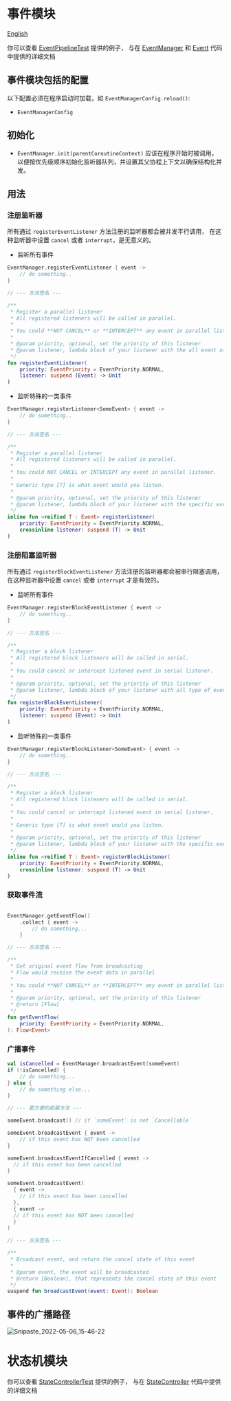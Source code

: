 # 事件模块

[English](README.md)

你可以查看 [EventPipelineTest](src/test/kotlin/org/sorapointa/event/EventPipelineTest.kt) 提供的例子，
与在 [EventManager](src/main/kotlin/org/sorapointa/event/EventManager.kt) 
和 [Event](src/main/kotlin/org/sorapointa/event/Event.kt) 代码中提供的详细文档

## 事件模块包括的配置

以下配置必须在程序启动时加载，如 `EventManagerConfig.reload()`:

- `EventManagerConfig`

## 初始化

- `EventManager.init(parentCoroutineContext)` 应该在程序开始时被调用，
以便按优先级顺序初始化监听器队列，并设置其父协程上下文以确保结构化并发。

## 用法

### 注册监听器

所有通过 `registerEventListener` 方法注册的监听器都会被并发平行调用，
在这种监听器中设置 `cancel` 或者 `interrupt`，是无意义的。

- 监听所有事件

```kotlin
EventManager.registerEventListener { event ->
    // do something..
}

// --- 方法签名 ---

/**
 * Register a parallel listener
 * All registered listeners will be called in parallel.
 *
 * You could **NOT CANCEL** or **INTERCEPT** any event in parallel listener.
 *
 * @param priority, optional, set the priority of this listener
 * @param listener, lambda block of your listener with the all event of parameter
 */
fun registerEventListener(
    priority: EventPriority = EventPriority.NORMAL,
    listener: suspend (Event) -> Unit
)
```

- 监听特殊的一类事件

```kotlin
EventManager.registerListener<SomeEvent> { event ->
    // do something..
}

// --- 方法签名 ---

/**
 * Register a parallel listener
 * All registered listeners will be called in parallel.
 *
 * You could NOT CANCEL or INTERCEPT any event in parallel listener.
 *
 * Generic type [T] is what event would you listen.
 *
 * @param priority, optional, set the priority of this listener
 * @param listener, lambda block of your listener with the specific event of parameter
 */
inline fun <reified T : Event> registerListener(
    priority: EventPriority = EventPriority.NORMAL,
    crossinline listener: suspend (T) -> Unit
)
```

### 注册阻塞监听器

所有通过 `registerBlockEventListener` 方法注册的监听器都会被串行阻塞调用，
在这种监听器中设置 `cancel` 或者 `interrupt` 才是有效的。

- 监听所有事件

```kotlin
EventManager.registerBlockEventListener { event ->
    // do something..
}

// --- 方法签名 ---

/**
 * Register a block listener
 * All registered block listeners will be called in serial.
 *
 * You could cancel or intercept listened event in serial listener.
 *
 * @param priority, optional, set the priority of this listener
 * @param listener, lambda block of your listener with all type of event of parameter
 */
fun registerBlockEventListener(
    priority: EventPriority = EventPriority.NORMAL,
    listener: suspend (Event) -> Unit
)
```

- 监听特殊的一类事件

```kotlin
EventManager.registerBlockListener<SomeEvent> { event ->
    // do something..
}

// --- 方法签名 ---

/**
 * Register a block listener
 * All registered block listeners will be called in serial.
 *
 * You could cancel or intercept listened event in serial listener.
 *
 * Generic type [T] is what event would you listen.
 *
 * @param priority, optional, set the priority of this listener
 * @param listener, lambda block of your listener with the specific event of parameter
 */
inline fun <reified T : Event> registerBlockListener(
    priority: EventPriority = EventPriority.NORMAL,
    crossinline listener: suspend (T) -> Unit
)
```

### 获取事件流

```kotlin

EventManager.getEventFlow()
    .collect { event -> 
        // do something...
    }

// --- 方法签名 ---

/**
 * Get original event flow from broadcasting
 * Flow would receive the event data in parallel
 *
 * You could **NOT CANCEL** or **INTERCEPT** any event in parallel listener.
 *
 * @param priority, optional, set the priority of this listener
 * @return [Flow]
 */
fun getEventFlow(
    priority: EventPriority = EventPriority.NORMAL,
): Flow<Event>
```

### 广播事件

```kotlin
val isCancelled = EventManager.broadcastEvent(someEvent)
if (!isCancelled) {
    // do something...
} else {
    // do something else...
}

// --- 更方便的拓展方法 ---

someEvent.broadcast() // if `someEvent` is not `Cancellable`

someEvent.broadcastEvent { event ->
    // if this event has NOT been cancelled
}

someEvent.broadcastEventIfCancelled { event ->
  // if this event has been cancelled
}

someEvent.broadcastEvent(
  { event ->
    // if this event has been cancelled
  },
  { event ->
  // if this event has NOT been cancelled 
  }
)

// --- 方法签名 ---

/**
 * Broadcast event, and return the cancel state of this event
 *
 * @param event, the event will be broadcasted
 * @return [Boolean], that represents the cancel state of this event
 */
suspend fun broadcastEvent(event: Event): Boolean
```

## 事件的广播路径

![Snipaste_2022-05-06_15-46-22](https://user-images.githubusercontent.com/25319400/167162147-a9302a06-8aa6-4d60-a568-147dcb9c7586.png)

# 状态机模块

你可以查看 [StateControllerTest](src/test/kotlin/org/sorapointa/event/StateControllerTest.kt) 提供的例子，
与在 [StateController](src/main/kotlin/org/sorapointa/event/StateController.kt) 代码中提供的详细文档
